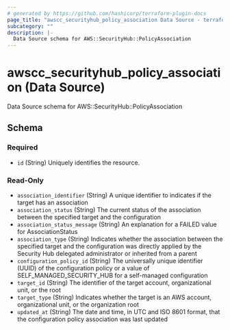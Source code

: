 ```yaml
---
# generated by https://github.com/hashicorp/terraform-plugin-docs
page_title: "awscc_securityhub_policy_association Data Source - terraform-provider-awscc"
subcategory: ""
description: |-
  Data Source schema for AWS::SecurityHub::PolicyAssociation
---
```


# awscc_securityhub_policy_association (Data Source)

Data Source schema for AWS::SecurityHub::PolicyAssociation



<!-- schema generated by tfplugindocs -->
## Schema

### Required

- `id` (String) Uniquely identifies the resource.

### Read-Only

- `association_identifier` (String) A unique identifier to indicates if the target has an association
- `association_status` (String) The current status of the association between the specified target and the configuration
- `association_status_message` (String) An explanation for a FAILED value for AssociationStatus
- `association_type` (String) Indicates whether the association between the specified target and the configuration was directly applied by the Security Hub delegated administrator or inherited from a parent
- `configuration_policy_id` (String) The universally unique identifier (UUID) of the configuration policy or a value of SELF_MANAGED_SECURITY_HUB for a self-managed configuration
- `target_id` (String) The identifier of the target account, organizational unit, or the root
- `target_type` (String) Indicates whether the target is an AWS account, organizational unit, or the organization root
- `updated_at` (String) The date and time, in UTC and ISO 8601 format, that the configuration policy association was last updated
